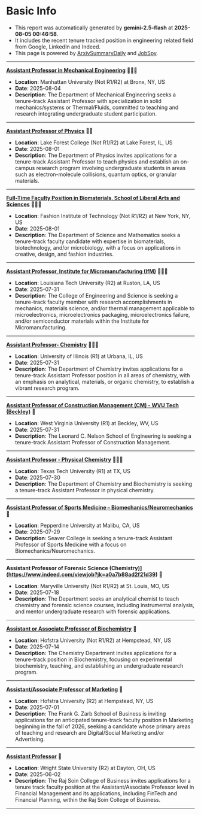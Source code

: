 
# Basic Info
- This report was automatically generated by **gemini-2.5-flash** at **2025-08-05 00:46:58**.  
- It includes the recent tenure tracked position in engineering related field from Google, LinkedIn and Indeed.  
- This page is powered by [ArxivSummaryDaily](https://github.com/dong-zehao/ArxivSummaryDaily) and [JobSpy](https://github.com/speedyapply/JobSpy).
---
**[Assistant Professor in Mechanical Engineering](https://www.indeed.com/viewjob?jk=39b2fa060ad22082)** 🌟🌟🌟
- **Location**: Manhattan University (Not R1/R2) at Bronx, NY, US
- **Date**: 2025-08-04
- **Description**: The Department of Mechanical Engineering seeks a tenure-track Assistant Professor with specialization in solid mechanics/systems or Thermal/Fluids, committed to teaching and research integrating undergraduate student participation.
---
**[Assistant Professor of Physics](https://www.indeed.com/viewjob?jk=7068efdcbd99a30b)** 🌟🌟
- **Location**: Lake Forest College (Not R1/R2) at Lake Forest, IL, US
- **Date**: 2025-08-01
- **Description**: The Department of Physics invites applications for a tenure-track Assistant Professor to teach physics and establish an on-campus research program involving undergraduate students in areas such as electron-molecule collisions, quantum optics, or granular materials.
---
**[Full-Time Faculty Position in Biomaterials, School of Liberal Arts and Sciences](https://www.indeed.com/viewjob?jk=f3ff729aad13894e)** 🌟🌟🌟
- **Location**: Fashion Institute of Technology (Not R1/R2) at New York, NY, US
- **Date**: 2025-08-01
- **Description**: The Department of Science and Mathematics seeks a tenure-track faculty candidate with expertise in biomaterials, biotechnology, and/or microbiology, with a focus on applications in creative, design, and fashion industries.
---
**[Assistant Professor, Institute for Micromanufacturing (IfM)](https://www.indeed.com/viewjob?jk=11f9679645a64521)** 🌟🌟🌟
- **Location**: Louisiana Tech University (R2) at Ruston, LA, US
- **Date**: 2025-07-31
- **Description**: The College of Engineering and Science is seeking a tenure-track faculty member with research accomplishments in mechanics, materials science, and/or thermal management applicable to microelectronics, microelectronics packaging, microelectronics failure, and/or semiconductor materials within the Institute for Micromanufacturing.
---
**[Assistant Professor- Chemistry](https://www.indeed.com/viewjob?jk=9bce2da94c1f89ba)** 🌟🌟🌟
- **Location**: University of Illinois (R1) at Urbana, IL, US
- **Date**: 2025-07-31
- **Description**: The Department of Chemistry invites applications for a tenure-track Assistant Professor position in all areas of chemistry, with an emphasis on analytical, materials, or organic chemistry, to establish a vibrant research program.
---
**[Assistant Professor of Construction Management (CM) - WVU Tech (Beckley)](https://www.indeed.com/viewjob?jk=5db94b9bf56bf4cd)** 🌟
- **Location**: West Virginia University (R1) at Beckley, WV, US
- **Date**: 2025-07-31
- **Description**: The Leonard C. Nelson School of Engineering is seeking a tenure-track Assistant Professor of Construction Management.
---
**[Assistant Professor - Physical Chemistry](https://www.indeed.com/viewjob?jk=c3fa6489efb22a66)** 🌟🌟🌟
- **Location**: Texas Tech University (R1) at TX, US
- **Date**: 2025-07-30
- **Description**: The Department of Chemistry and Biochemistry is seeking a tenure-track Assistant Professor in physical chemistry.
---
**[Assistant Professor of Sports Medicine – Biomechanics/Neuromechanics](https://www.indeed.com/viewjob?jk=e1b6b9cff1d2c0ce)** 🌟
- **Location**: Pepperdine University at Malibu, CA, US
- **Date**: 2025-07-29
- **Description**: Seaver College is seeking a tenure-track Assistant Professor of Sports Medicine with a focus on Biomechanics/Neuromechanics.
---
**Assistant Professor of Forensic Science (Chemistry)](https://www.indeed.com/viewjob?jk=a0a7b88ad2f21d39)** 🌟
- **Location**: Maryville University (Not R1/R2) at St. Louis, MO, US
- **Date**: 2025-07-18
- **Description**: The Department seeks an analytical chemist to teach chemistry and forensic science courses, including instrumental analysis, and mentor undergraduate research with forensic applications.
---
**[Assistant or Associate Professor of Biochemistry](https://www.indeed.com/viewjob?jk=d69b391c25d2c020)** 🌟
- **Location**: Hofstra University (Not R1/R2) at Hempstead, NY, US
- **Date**: 2025-07-14
- **Description**: The Chemistry Department invites applications for a tenure-track position in Biochemistry, focusing on experimental biochemistry, teaching, and establishing an undergraduate research program.
---
**[Assistant/Associate Professor of Marketing](https://www.indeed.com/viewjob?jk=7e5dfe5b053b7d84)** 🌟
- **Location**: Hofstra University (R2) at Hempstead, NY, US
- **Date**: 2025-07-01
- **Description**: The Frank G. Zarb School of Business is inviting applications for an anticipated tenure-track faculty position in Marketing beginning in the fall of 2026, seeking a candidate whose primary areas of teaching and research are Digital/Social Marketing and/or Advertising.
---
**[Assistant Professor](https://www.indeed.com/viewjob?jk=d7c11ddff6834a66)** 🌟
- **Location**: Wright State University (R2) at Dayton, OH, US
- **Date**: 2025-06-02
- **Description**: The Raj Soin College of Business invites applications for a tenure track faculty position at the Assistant/Associate Professor level in Financial Management and its applications, including FinTech and Financial Planning, within the Raj Soin College of Business.
---
